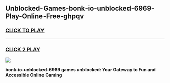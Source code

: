 
## Unblocked-Games-bonk-io-unblocked-6969-Play-Online-Free-ghpqv
<h3>
<a href="https://premium76.site?title=bonk-io-unblocked-6969&ref=26A">CLICK TO PLAY</a></h3>
<hr>

<h3>
<a href="https://premium76.site?title=bonk-io-unblocked-6969&ref=26A">CLICK 2 PLAY</a>
  
</h3>

<a href="https://premium76.site?title=bonk-io-unblocked-6969&ref=26A"><img src="https://clearcache.store/games.png"></a>


**bonk-io-unblocked-6969 games unblocked: Your Gateway to Fun and Accessible Online Gaming**
